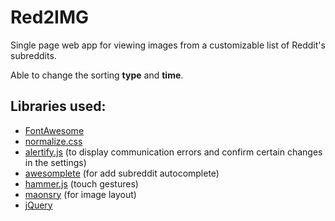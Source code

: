 # Red2IMG
Single page web app for viewing images from a customizable list of Reddit's subreddits. 

Able to change the sorting **type** and **time**.

## Libraries used:
* [FontAwesome](https://github.com/FortAwesome/Font-Awesome)
* [normalize.css](https://github.com/necolas/normalize.css)
* [alertify.js](https://github.com/alertifyjs/alertify.js) (to display communication errors and confirm certain changes in the settings)
* [awesomplete](https://github.com/LeaVerou/awesomplete) (for add subreddit autocomplete)
* [hammer.js](https://github.com/hammerjs/hammer.js) (touch gestures)
* [maonsry](https://github.com/desandro/masonry) (for image layout)
* [jQuery](https://github.com/jquery/jquery)
